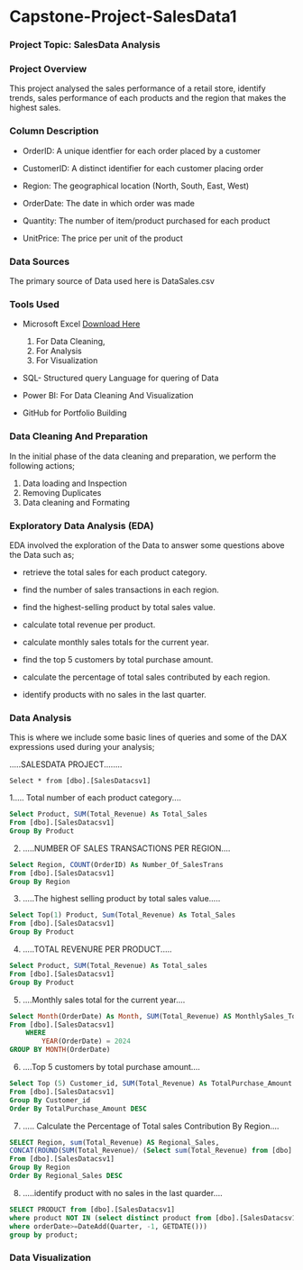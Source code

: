 # Capstone-Project-SalesData1

### Project Topic: SalesData Analysis

### Project Overview

This project analysed the sales performance of a retail store, identify trends, sales performance of each products and the region that makes the highest sales.


### Column Description
- OrderID: A unique identfier for each order placed by a customer

- CustomerID: A distinct identifier for each customer placing order

- Region: The geographical location (North, South, East, West)

 - OrderDate: The date in which order was made

- Quantity: The number of item/product purchased for each product

- UnitPrice: The price per unit of the product

### Data Sources

The primary source of Data used here is DataSales.csv

### Tools Used

- Microsoft Excel [Download Here](https://www.microsoft.com)
    1. For Data Cleaning,
    2. For Analysis
    3. For Visualization

- SQL- Structured query Language for quering of Data

- Power BI: For Data Cleaning And Visualization

- GitHub for Portfolio Building

### Data Cleaning And Preparation

In the initial phase of the data cleaning and preparation, we perform the following actions;

1. Data loading and Inspection
2. Removing Duplicates
3. Data cleaning and Formating

### Exploratory Data Analysis (EDA)

EDA involved the exploration of the Data to answer some questions above the Data such as;

- retrieve the total sales for each product category.
  
- find the number of sales transactions in each region.

- find the highest-selling product by total sales value.

- calculate total revenue per product.

- calculate monthly sales totals for the current year.
  
- find the top 5 customers by total purchase amount.
  
- calculate the percentage of total sales contributed by each region.
  
- identify products with no sales in the last quarter.

### Data Analysis

This is where we include  some basic lines of queries and some of the DAX expressions used during your analysis;

.....SALESDATA PROJECT........ 
```
Select * from [dbo].[SalesDatacsv1]
```

1..... Total number of each product category....

```SQL
Select Product, SUM(Total_Revenue) As Total_Sales
From [dbo].[SalesDatacsv1]
Group By Product
```

2. 	.....NUMBER OF SALES TRANSACTIONS PER REGION....
   
```SQL
Select Region, COUNT(OrderID) As Number_Of_SalesTrans
From [dbo].[SalesDatacsv1]
Group By Region
```

3. .....The highest selling product by total sales value..... 

```SQL
Select Top(1) Product, Sum(Total_Revenue) As Total_Sales
From [dbo].[SalesDatacsv1]
Group By Product
```

4. .....TOTAL REVENURE PER PRODUCT.....

```SQL
Select Product, SUM(Total_Revenue) As Total_sales
From [dbo].[SalesDatacsv1]
Group By Product
```
 
5.  ....Monthly sales total for the current year....

```SQL
Select Month(OrderDate) As Month, SUM(Total_Revenue) AS MonthlySales_Total
From [dbo].[SalesDatacsv1]
	WHERE
		YEAR(OrderDate) = 2024
GROUP BY MONTH(OrderDate)
```

6. ....Top 5 customers by total purchase amount....

```SQL
Select Top (5) Customer_id, SUM(Total_Revenue) As TotalPurchase_Amount
From [dbo].[SalesDatacsv1]
Group By Customer_id
Order By TotalPurchase_Amount DESC
```

7.   ..... Calculate the Percentage of Total sales Contribution By Region....

```SQL
SELECT Region, sum(Total_Revenue) AS Regional_Sales,
CONCAT(ROUND(SUM(Total_Revenue)/ (Select sum(Total_Revenue) from [dbo].[SalesDatacsv1]) * 100,2), '%') As Sales_Percentage
From [dbo].[SalesDatacsv1]
Group By Region
Order By Regional_Sales DESC
```

8. .....identify product with no sales in the last quarder....

```SQL
SELECT PRODUCT from [dbo].[SalesDatacsv1]
where product NOT IN (select distinct product from [dbo].[SalesDatacsv1]
where orderDate>=DateAdd(Quarter, -1, GETDATE()))
group by product;
```

### Data Visualization


